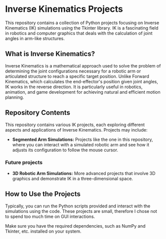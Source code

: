 # Inverse Kinematics Projects

This repository contains a collection of Python projects focusing on Inverse Kinematics (IK) simulations using the Tkinter library. IK is a fascinating field in robotics and computer graphics that deals with the calculation of joint angles in arm-like structures.

## What is Inverse Kinematics?

Inverse Kinematics is a mathematical approach used to solve the problem of determining the joint configurations necessary for a robotic arm or articulated structure to reach a specific target position. Unlike Forward Kinematics, which calculates the end-effector's position given joint angles, IK works in the reverse direction. It is particularly useful in robotics, animation, and game development for achieving natural and efficient motion planning.

## Repository Contents

This repository contains various IK projects, each exploring different aspects and applications of Inverse Kinematics. Projects may include:

- **Segmented Arm Simulations:** Projects like the one in this repository, where you can interact with a simulated robotic arm and see how it adjusts its configuration to follow the mouse cursor.

### Future projects

- **3D Robotic Arm Simulations:** More advanced projects that involve 3D graphics and demonstrate IK in a three-dimensional space.

## How to Use the Projects

Typically, you can run the Python scripts provided and interact with the simulations using the code. These projects are small, therefore I chose not to spend too much time on GUI interactions.

Make sure you have the required dependencies, such as NumPy and Tkinter, etc. installed on your system.
